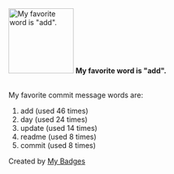 <img src="https://my-badges.github.io/my-badges/favorite-word.png" alt="My favorite word is &quot;add&quot;." title="My favorite word is &quot;add&quot;." width="128">
<strong>My favorite word is &quot;add&quot;.</strong>
<br><br>

My favorite commit message words are:

1. add (used 46 times)
2. day (used 24 times)
3. update (used 14 times)
4. readme (used 8 times)
5. commit (used 8 times)


Created by <a href="https://github.com/my-badges/my-badges">My Badges</a>